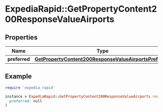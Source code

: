 # ExpediaRapid::GetPropertyContent200ResponseValueAirports

## Properties

| Name | Type | Description | Notes |
| ---- | ---- | ----------- | ----- |
| **preferred** | [**GetPropertyContent200ResponseValueAirportsPreferred**](GetPropertyContent200ResponseValueAirportsPreferred.md) |  | [optional] |

## Example

```ruby
require 'expedia_rapid'

instance = ExpediaRapid::GetPropertyContent200ResponseValueAirports.new(
  preferred: null
)
```

